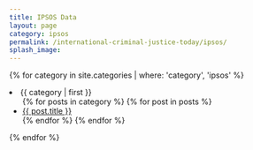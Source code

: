 ```yaml
---
title: IPSOS Data
layout: page
category: ipsos
permalink: /international-criminal-justice-today/ipsos/
splash_image:
---
```

{% for category in site.categories | where: 'category', 'ipsos' %}
  <li><a name="{{ category | first }}">{{ category | first }}</a>
    <ul>
    {% for posts in category %}
      {% for post in posts %}
        <li><a href="{{ post.url }}">{{ post.title }}</a></li>
      {% endfor %}
    {% endfor %}
    </ul>
  </li>
{% endfor %}